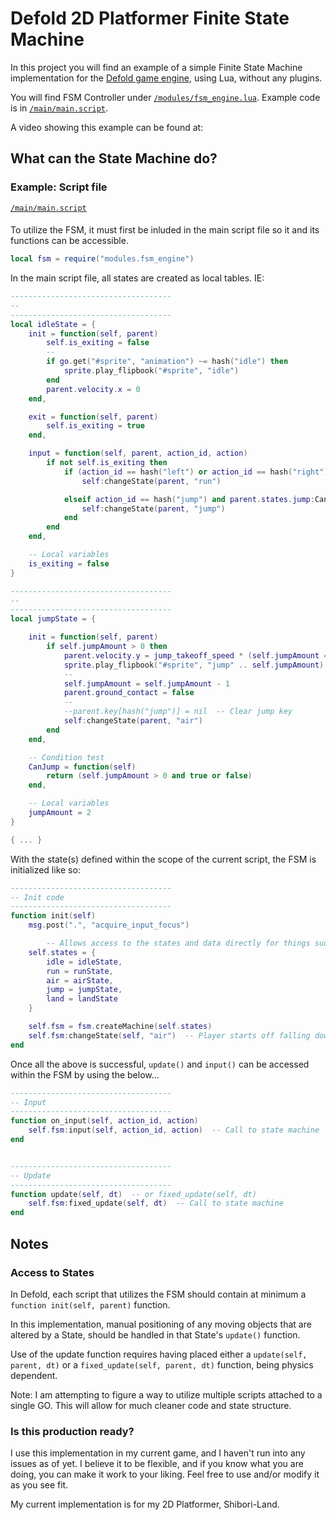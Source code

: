 # Defold 2D Platformer Finite State Machine

In this project you will find an example of a simple Finite State Machine implementation for the <a href="https://www.defold.com">Defold game engine</a>, using Lua, without any plugins.

You will find FSM Controller under <a href="modules/fsm_engine.lua">`/modules/fsm_engine.lua`</a>. Example code is in <a href="main/main.script">`/main/main.script`</a>.

A video showing this example can be found at: 


## What can the State Machine do?

### Example: Script file
<a href="main/main.script">`/main/main.script`</a>
####
To utilize the FSM, it must first be inluded in the main script file so it and its functions can be accessible.
```lua
local fsm = require("modules.fsm_engine")
```

In the main script file, all states are created as local tables. IE: 

```lua
------------------------------------
--
------------------------------------
local idleState = {
	init = function(self, parent)
		self.is_exiting = false
		--
		if go.get("#sprite", "animation") ~= hash("idle") then
			sprite.play_flipbook("#sprite", "idle")
		end
		parent.velocity.x = 0
	end,

	exit = function(self, parent)
		self.is_exiting = true
	end,

	input = function(self, parent, action_id, action)
		if not self.is_exiting then
			if (action_id == hash("left") or action_id == hash("right")) and (action.value and action.value > 0) then
				self:changeState(parent, "run")

			elseif action_id == hash("jump") and parent.states.jump:CanJump() then
				self:changeState(parent, "jump")
			end
		end		
	end,

	-- Local variables
	is_exiting = false
}

------------------------------------
--
------------------------------------
local jumpState = {

	init = function(self, parent)
		if self.jumpAmount > 0 then
			parent.velocity.y = jump_takeoff_speed * (self.jumpAmount == 2 and 1 or 0.75)
			sprite.play_flipbook("#sprite", "jump" .. self.jumpAmount)
			--
			self.jumpAmount = self.jumpAmount - 1
			parent.ground_contact = false
			--
			--parent.key[hash("jump")] = nil  -- Clear jump key
			self:changeState(parent, "air")
		end
	end,

	-- Condition test
	CanJump = function(self)
		return (self.jumpAmount > 0 and true or false)
	end,

	-- Local variables
	jumpAmount = 2
}

{ ... }

```
With the state(s) defined within the scope of the current script, the FSM is initialized like so:

```lua
------------------------------------
-- Init code 
------------------------------------
function init(self)
	msg.post(".", "acquire_input_focus")

        -- Allows access to the states and data directly for things such as condition checks.
	self.states = {
		idle = idleState,
		run = runState,
		air = airState,
		jump = jumpState,
		land = landState
	}

	self.fsm = fsm.createMachine(self.states)
	self.fsm:changeState(self, "air")  -- Player starts off falling down
end
```

Once all the above is successful, `update()` and `input()` can be accessed within the FSM by using the below...

```lua
------------------------------------
-- Input
------------------------------------
function on_input(self, action_id, action)
	self.fsm:input(self, action_id, action)  -- Call to state machine
end


------------------------------------
-- Update
------------------------------------
function update(self, dt)  -- or fixed_update(self, dt)  
	self.fsm:fixed_update(self, dt)  -- Call to state machine
end
```

## Notes

### Access to States

In Defold, each script that utilizes the FSM should contain at minimum a `function init(self, parent)` function. 

In this implementation, manual positioning of any moving objects that are altered by a State, should be handled in that State's `update()` function.

Use of the update function requires having placed either a `update(self, parent, dt)` or a `fixed_update(self, parent, dt)` function, being physics dependent.

Note: I am attempting to figure a way to utilize multiple scripts attached to a single GO. This will allow for much cleaner code and state structure.


### Is this production ready?

I use this implementation in my current game, and I haven't run into any issues as of yet. I believe it to be flexible, and if you know what you are doing, 
you can make it work to your liking. Feel free to use and/or modify it as you see fit. 

My current implementation is for my 2D Platformer, Shibori-Land.

